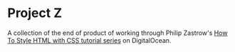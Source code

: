 # Project Z
A collection of the end of product of working through Philip Zastrow's [How To Style HTML with CSS tutorial series](https://www.digitalocean.com/community/tutorial_series/how-to-style-html-with-css) on DigitalOcean.

 
